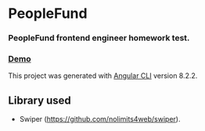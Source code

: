 # PeopleFund

### PeopleFund frontend engineer homework test.
### [Demo](https://peoplefund-7dc55.web.app/)
This project was generated with [Angular CLI](https://github.com/angular/angular-cli) version 8.2.2.

## Library used 
* Swiper (https://github.com/nolimits4web/swiper).


